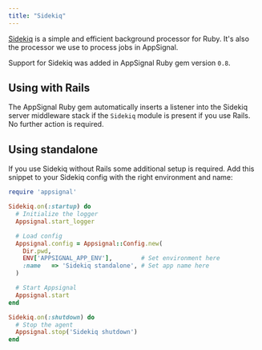 ```yaml
---
title: "Sidekiq"
---
```


[Sidekiq](http://sidekiq.org) is a simple and efficient background processor
for Ruby. It's also the processor we use to process jobs in AppSignal.

Support for Sidekiq was added in AppSignal Ruby gem version `0.8`.

## Using with Rails

The AppSignal Ruby gem automatically inserts a listener into the Sidekiq server
middleware stack if the `Sidekiq` module is present if you use Rails. No further action is
required.

## Using standalone

If you use Sidekiq without Rails some additional setup is required. Add this snippet to your Sidekiq config with the right environment and name:

```ruby
require 'appsignal'

Sidekiq.on(:startup) do
  # Initialize the logger
  Appsignal.start_logger

  # Load config
  Appsignal.config = Appsignal::Config.new(
    Dir.pwd,
    ENV['APPSIGNAL_APP_ENV'],        # Set environment here
    :name   => 'Sidekiq standalone', # Set app name here
  )

  # Start Appsignal
  Appsignal.start
end

Sidekiq.on(:shutdown) do
  # Stop the agent
  Appsignal.stop('Sidekiq shutdown')
end
```
